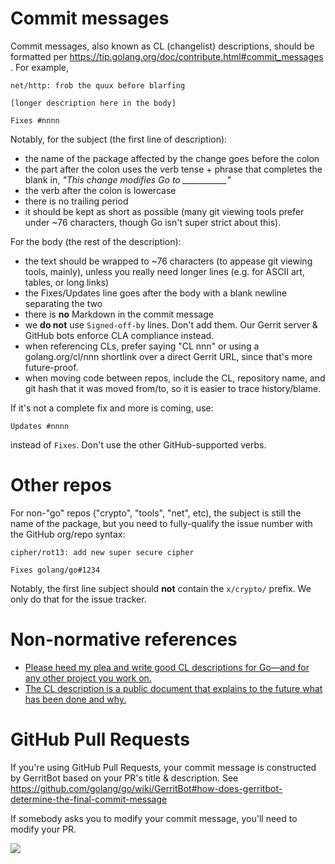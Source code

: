 # Commit messages

Commit messages, also known as CL (changelist) descriptions, should be formatted per https://tip.golang.org/doc/contribute.html#commit_messages . For example,

```
net/http: frob the quux before blarfing

[longer description here in the body]

Fixes #nnnn
```

Notably, for the subject (the first line of description):

* the name of the package affected by the change goes before the colon
* the part after the colon uses the verb tense + phrase that completes the blank in, *"This change modifies Go to ___________"*
* the verb after the colon is lowercase
* there is no trailing period
* it should be kept as short as possible (many git viewing tools prefer under ~76 characters, though Go isn't super strict about this).

For the body (the rest of the description):

* the text should be wrapped to ~76 characters (to appease git viewing tools, mainly), unless you really need longer lines (e.g. for ASCII art, tables, or long links)
* the Fixes/Updates line goes after the body with a blank newline separating the two
* there is **no** Markdown in the commit message
* we **do not** use `Signed-off-by` lines. Don't add them. Our Gerrit server & GitHub bots enforce CLA compliance instead.
* when referencing CLs, prefer saying "CL nnn" or using a golang.org/cl/nnn shortlink over a direct Gerrit URL, since that's more future-proof.
* when moving code between repos, include the CL, repository name, and git hash that it was moved from/to, so it is easier to trace history/blame.

If it's not a complete fix and more is coming, use:

```
Updates #nnnn
```

instead of `Fixes`. Don't use the other GitHub-supported verbs.

# Other repos

For non-"go" repos ("crypto", "tools", "net", etc), the subject is still the name of the package, but you need to fully-qualify the issue number with the GitHub org/repo syntax:

```
cipher/rot13: add new super secure cipher

Fixes golang/go#1234
````

Notably, the first line subject should **not** contain the `x/crypto/` prefix. We only do that for the issue tracker.

# Non-normative references

- [Please heed my plea and write good CL descriptions for Go—and for any other project you work on.](https://groups.google.com/d/msg/golang-dev/6M4dmZWpFaI/SyU5Sl4zZLYJ)
- [The CL description is a public document that explains to the future what has been done and why.](https://groups.google.com/d/msg/golang-dev/s07ZUR8ZDHo/i-rIsknbAwAJ)

# GitHub Pull Requests

If you're using GitHub Pull Requests, your commit message is constructed by GerritBot based on your
PR's title & description. See https://github.com/golang/go/wiki/GerritBot#how-does-gerritbot-determine-the-final-commit-message

If somebody asks you to modify your commit message, you'll need to modify your PR.

![](images/github-to-gerrit.png)